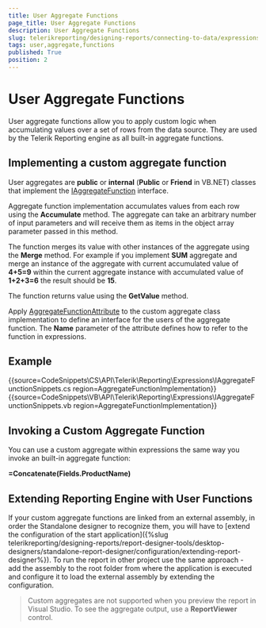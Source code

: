```yaml
---
title: User Aggregate Functions
page_title: User Aggregate Functions 
description: User Aggregate Functions
slug: telerikreporting/designing-reports/connecting-to-data/expressions/extending-expressions/user-aggregate-functions
tags: user,aggregate,functions
published: True
position: 2
---
```


# User Aggregate Functions

User aggregate functions allow you to apply custom logic when accumulating values over a set of rows from the data source. They are used by the Telerik Reporting engine as all built-in aggregate functions.

## Implementing a custom aggregate function

User aggregates are __public__ or __internal__ (__Public__  or __Friend__ in VB.NET) classes that implement the [IAggregateFunction](/reporting/api/Telerik.Reporting.Expressions.IAggregateFunction)  interface.

Aggregate function implementation accumulates values from each row using the __Accumulate__ method. The aggregate can take an arbitrary number of input parameters and will receive them as items in the object array parameter passed in this method.

The function merges its value with other instances of the aggregate using the __Merge__ method. For example if you implement __SUM__ aggregate and merge an instance of the aggregate with current accumulated value of __4+5=9__ within the current aggregate instance with accumulated value of __1+2+3=6__ the result should be __15__.

The function returns value using the __GetValue__ method.

Apply  [AggregateFunctionAttribute](/reporting/api/Telerik.Reporting.Expressions.AggregateFunctionAttribute) to the custom aggregate class implementation to define an interface for the users of the aggregate function. The __Name__ parameter of the attribute defines how to refer to the function in expressions.

## Example

{{source=CodeSnippets\CS\API\Telerik\Reporting\Expressions\IAggregateFunctionSnippets.cs region=AggregateFunctionImplementation}}
{{source=CodeSnippets\VB\API\Telerik\Reporting\Expressions\IAggregateFunctionSnippets.vb region=AggregateFunctionImplementation}}

## Invoking a Custom Aggregate Function

You can use a custom aggregate within expressions the same way you invoke an built-in aggregate function:

__=Concatenate(Fields.ProductName)__ 

## Extending Reporting Engine with User Functions

If your custom aggregate functions are linked from an external assembly, in order the Standalone designer to recognize them, you will have to [extend the configuration of the start application]({%slug telerikreporting/designing-reports/report-designer-tools/desktop-designers/standalone-report-designer/configuration/extending-report-designer%}). To run the report in other project use the same approach - add the assembly to the root folder from where the application is executed and configure it to load the external assembly by extending the configuration.             

> Custom aggregates are not supported when you preview the report in Visual Studio. To see the aggregate output, use a  __ReportViewer__ control.

